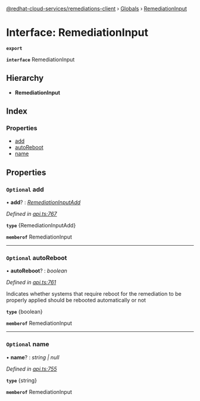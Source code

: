 [@redhat-cloud-services/remediations-client](../README.md) › [Globals](../globals.md) › [RemediationInput](remediationinput.md)

# Interface: RemediationInput

**`export`** 

**`interface`** RemediationInput

## Hierarchy

* **RemediationInput**

## Index

### Properties

* [add](remediationinput.md#optional-add)
* [autoReboot](remediationinput.md#optional-autoreboot)
* [name](remediationinput.md#optional-name)

## Properties

### `Optional` add

• **add**? : *[RemediationInputAdd](remediationinputadd.md)*

*Defined in [api.ts:767](https://github.com/RedHatInsights/javascript-clients/blob/master/packages/remediations/api.ts#L767)*

**`type`** {RemediationInputAdd}

**`memberof`** RemediationInput

___

### `Optional` autoReboot

• **autoReboot**? : *boolean*

*Defined in [api.ts:761](https://github.com/RedHatInsights/javascript-clients/blob/master/packages/remediations/api.ts#L761)*

Indicates whether systems that require reboot for the remediation to be properly applied should be rebooted automatically or not

**`type`** {boolean}

**`memberof`** RemediationInput

___

### `Optional` name

• **name**? : *string | null*

*Defined in [api.ts:755](https://github.com/RedHatInsights/javascript-clients/blob/master/packages/remediations/api.ts#L755)*

**`type`** {string}

**`memberof`** RemediationInput
